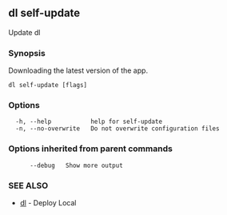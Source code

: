 ## dl self-update

Update dl

### Synopsis

Downloading the latest version of the app.

```
dl self-update [flags]
```

### Options

```
  -h, --help           help for self-update
  -n, --no-overwrite   Do not overwrite configuration files
```

### Options inherited from parent commands

```
      --debug   Show more output
```

### SEE ALSO

* [dl](dl.md)     - Deploy Local

